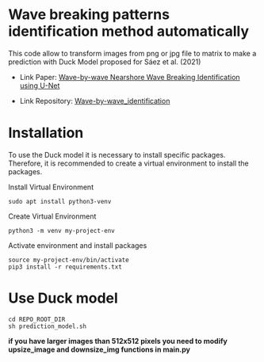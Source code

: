 # Wave breaking patterns identification method automatically
This code allow to transform images from png or jpg file to matrix to make a prediction with Duck Model proposed for Sáez et al. (2021)

- Link Paper: [Wave-by-wave Nearshore Wave Breaking Identification using U-Net](https://www.sciencedirect.com/science/article/pii/S037838392100168X)

- Link Repository: [Wave-by-wave_identification](https://github.com/fj23eslaonda/Wave_by_Wave_Identification)

# Installation
To use the Duck model it is necessary to install specific packages. Therefore, it is recommended to create a virtual environment to install the packages.


Install Virtual Environment 
```
sudo apt install python3-venv
```
Create Virtual Environment 
```
python3 -m venv my-project-env
```
Activate environment and install packages
```
source my-project-env/bin/activate
pip3 install -r requirements.txt
```

# Use Duck model
```
cd REPO_ROOT_DIR
sh prediction_model.sh
```
**if you have larger images than 512x512 pixels you need to modify upsize_image and downsize_img functions in main.py**
